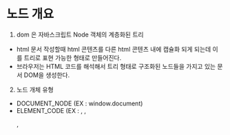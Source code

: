 # 노드 개요

1. dom 은 자바스크립트 Node 객체의 계층화된 트리

- html 문서 작성할때 html 콘텐츠를 다른 html 콘텐츠 내에 캡슐화 되게 되는데
  이를 트리로 표현 가능한 형태로 만들어진다.
- 브라우저는 HTML 코드를 해석해서 트리 형태로 구조화된 노드들을 가지고 있는 문서 DOM을 생성한다.

2. 노드 개체 유형

- DOCUMENT_NODE (EX : window.document)
- ELEMENT_CODE (EX : <body>, <a>, <p>, <script>, <style>, <html>, <h1>)
- ATTRIBUTE_NODE (EX : class="funEdges")
- TEXT_NODE (EX : 줄바꿈과 공백을 포함한 HTML 문서 내의 텍스트 문서)
- DOCUMENT_FRAGMENT_NODE (EX : document.createDocumentFragment())
- DOCUMENT_TYPE_NODE (EX : <!DOCTYPE html>)

```html
<!DOCTYPE html>
<html lang="en">
<body>
    <script>
        console.log("ELEMENT_CODE : " + Node.ELEMENT_NODE); // element 노드의 숫자 코드 값인 1이 출력됨

      
        for(var key in Node) {
            console.log(key, " = " + Node[key]);
        }

    </script>
</body>

</html>
```

결과
<img data-action="zoom" src='{{ "/study/image/dom1.JPG" | relative_url }}' alt='relative'>

- nodeType 값은 단지 특정한 JavaScript 인터페이스/생성자로부터 생성되는 노드의 유형을 기술하는데 사용되는 숫자 분류

3. Node 개체로부터 상속받은 하위 노드 개체

- 통상적인 DOM 트리의 각 노드 개체는 Node로부터 속성과 메소드를 상속받는다

* 상속 순서

- Object < Node < Element < HTMLElement (EX : HTML*Element)
- Object < Node < CharacterData < Text
- Object < Node < Document < HTMLDocument
- Object < Node < DocumentFragment

```html
<!DOCTYPE html>
<html lang="en">
<body>
    <a href="#">Hi</a>  <!-- 상속받은 HTMLAnchorElement -->
    <script>
        // element 노드 개체에 대한 참조를 얻음
        var nodeAnchor = document.querySelector("a");
      
        // element 노드 개체에 대한 속성 키를 저장하기 위한 props 배열을 생성
        var props = [];

        // element 노드 개체에 대해 루프를 돌면서 모든 속성 및 메서드 (상속받은 것을 얻어냄)
        for(var key in nodeAnchor) {
            props.push(key);
        }

        // 속성 및 메서드를 알파벳순으로 기록
        console.log(props.sort());
    </script>
</body>

</html>
```

모든 노드 유형이 Node 로 부터 상속 받는 것 뿐만 아니라 상속 체인이 길어 질 수 있다

ex) HTMLAnchoroElement 노드는 HTMLElement, Element, Node, Object 개체로부터 속성 및 메서드를 상속 받는다
